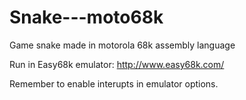 # Snake---moto68k
Game snake made in motorola 68k assembly language

Run in Easy68k emulator:
http://www.easy68k.com/

Remember to enable interupts in emulator options.

